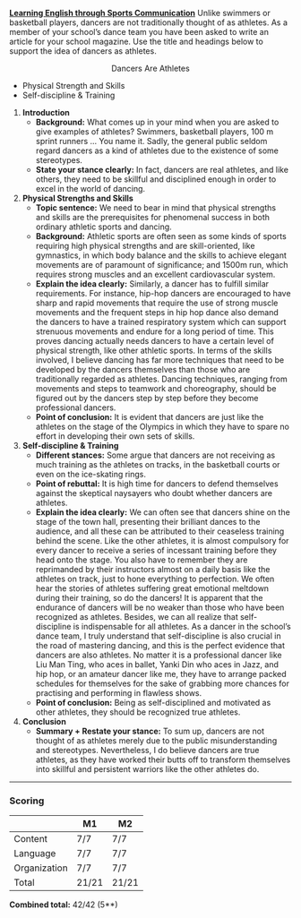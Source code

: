 **<u>Learning English through Sports Communication</u>**
Unlike swimmers or basketball players, dancers are not traditionally thought of as athletes. As a member of your school’s dance team you have been asked to write an article for your school magazine. Use the title and headings below to support the idea of dancers as athletes.

<p style="text-align: center;">Dancers Are Athletes</p>

- Physical Strength and Skills
- Self-discipline & Training

1. **Introduction**
    - **Background:**
      What comes up in your mind when you are asked to give examples of athletes? Swimmers, basketball players, 100 m sprint runners ... You name it. Sadly, the general public seldom regard dancers as a kind of athletes due to the existence of some stereotypes.
    - **State your stance clearly:**
      In fact, dancers are real athletes, and like others, they need to be skillful and disciplined enough in order to excel in the world of dancing.
2. **Physical Strengths and Skills**
    - **Topic sentence:**
      We need to bear in mind that physical strengths and skills are the prerequisites for phenomenal success in both ordinary athletic sports and dancing.
    - **Background:**
      Athletic sports are often seen as some kinds of sports requiring high physical strengths and are skill-oriented, like gymnastics, in which body balance and the skills to achieve elegant movements are of paramount of significance; and 1500m run, which requires strong muscles and an excellent cardiovascular system.
    - **Explain the idea clearly:**
      Similarly, a dancer has to fulfill similar requirements. For instance, hip-hop dancers are encouraged to have sharp and rapid movements that require the use of strong muscle movements and the frequent steps in hip hop dance also demand the dancers to have a trained respiratory system which can support strenuous movements and endure for a long period of time. This proves dancing actually needs dancers to have a certain level of physical strength, like other athletic sports. In terms of the skills involved, I believe dancing has far more techniques that need to be developed by the dancers themselves than those who are traditionally regarded as athletes. Dancing techniques, ranging from movements and steps to teamwork and choreography, should be figured out by the dancers step by step before they become professional dancers.
    - **Point of conclusion:**
      It is evident that dancers are just like the athletes on the stage of the Olympics in which they have to spare no effort in developing their own sets of skills.
3. **Self-discipline & Training**
    - **Different stances:**
      Some argue that dancers are not receiving as much training as the athletes on tracks, in the basketball courts or even on the ice-skating rings.
    - **Point of rebuttal:**
      It is high time for dancers to defend themselves against the skeptical naysayers who doubt whether dancers are athletes.
    - **Explain the idea clearly:**
      We can often see that dancers shine on the stage of the town hall, presenting their brilliant dances to the audience, and all these can be attributed to their ceaseless training behind the scene. Like the other athletes, it is almost compulsory for every dancer to receive a series of incessant training before they head onto the stage. You also have to remember they are reprimanded by their instructors almost on a daily basis like the athletes on track, just to hone everything to perfection. We often hear the stories of athletes suffering great emotional meltdown during their training, so do the dancers! It is apparent that the endurance of dancers will be no weaker than those who have been recognized as athletes. Besides, we can all realize that self-discipline is indispensable for all athletes. As a dancer in the school’s dance team, I truly understand that self-discipline is also crucial in the road of mastering dancing, and this is the perfect evidence that dancers are also athletes. No matter it is a professional dancer like Liu Man Ting, who aces in ballet, Yanki Din who aces in Jazz, and hip hop, or an amateur dancer like me, they have to arrange packed schedules for themselves for the sake of grabbing more chances for practising and performing in flawless shows.
    - **Point of conclusion:**
      Being as self-disciplined and motivated as other athletes, they should be recognized true athletes.
4. **Conclusion**
    - **Summary + Restate your stance:**
      To sum up, dancers are not thought of as athletes merely due to the public misunderstanding and stereotypes. Nevertheless, I do believe dancers are true athletes, as they have worked their butts off to transform themselves into skillful and persistent warriors like the other athletes do.

--- 
### Scoring
|              | M1    | M2    |
| ------------ | ----- | ----- |
| Content      | 7/7   | 7/7   |
| Language     | 7/7   | 7/7   |
| Organization | 7/7   | 7/7   |
| Total        | 21/21 | 21/21 |

**Combined total:** 42/42 (5**)